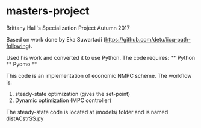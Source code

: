# masters-project
Brittany Hall's Specialization Project Autumn 2017

Based on work done by Eka Suwartadi (https://github.com/detu/licq-path-following).

Used his work and converted it to use Python.
The code requires:
** Python
** Pyomo
** 

This code is an implementation of economic NMPC scheme.
The workflow is:
1. steady-state optimization (gives the set-point)
2. Dynamic optimization (MPC controller)

The steady-state code is located at \models\ folder and is named distACstrSS.py

